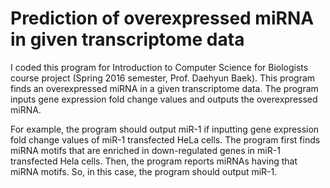 # Prediction of overexpressed miRNA in given transcriptome data

I coded this program for Introduction to Computer Science for Biologists course project (Spring 2016 semester, Prof. Daehyun Baek). This program finds an overexpressed miRNA in a given transcriptome data. The program inputs gene expression fold change values and outputs the overexpressed miRNA.

For example, the program should output miR-1 if inputting gene expression fold change values of miR-1 transfected HeLa cells. The program first finds miRNA motifs that are enriched in down-regulated genes in miR-1 transfected Hela cells. Then, the program reports miRNAs having that miRNA motifs. So, in this case, the program should output miR-1.
